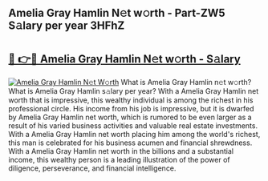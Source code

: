 ## Amelia Gray Hamlin N𝚎t w𝚘rth - Part-ZW5 S𝚊lary per year 3HFhZ

# <h2><a href="http://gc1ddz2.nevu.top/?p=Amelia+Gray+Hamlin">🔗 👉🔴 Amelia Gray Hamlin N𝚎t w𝚘rth - S𝚊lary</a></h2>

[![Amelia Gray Hamlin N𝚎t W𝚘rth](https://i.imgur.com/Oavwk0R.jpeg)](http://gc1ddz2.nevu.top/?p=Amelia+Gray+Hamlin)
What is Amelia Gray Hamlin n𝚎t w𝚘rth? What is Amelia Gray Hamlin s𝚊lary per year?
With a Amelia Gray Hamlin net worth that is impressive, this wealthy individual is among the richest in his professional circle. His income from his job is impressive, but it is dwarfed by Amelia Gray Hamlin net worth, which is rumored to be even larger as a result of his varied business activities and valuable real estate investments. With a Amelia Gray Hamlin net worth placing him among the world's richest, this man is celebrated for his business acumen and financial shrewdness. With a Amelia Gray Hamlin net worth in the billions and a substantial income, this wealthy person is a leading illustration of the power of diligence, perseverance, and financial intelligence.
